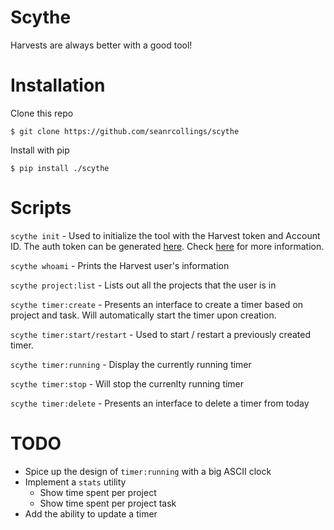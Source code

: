 # Scythe
Harvests are always better with a good tool!


# Installation
Clone this repo
```
$ git clone https://github.com/seanrcollings/scythe
```

Install with pip
```
$ pip install ./scythe
```

# Scripts
`scythe init` - Used to initialize the tool with the Harvest token and Account ID. The auth token can be generated [here](https://id.getharvest.com/developers). Check [here](https://help.getharvest.com/api-v2/authentication-api/authentication/authentication/) for more information.

`scythe whoami` - Prints the Harvest user's information

`scythe project:list` - Lists out all the projects that the user is in

`scythe timer:create` - Presents an interface to create a timer based on project and task. Will automatically start the timer upon creation.

`scythe timer:start/restart` - Used to start / restart a previously created timer.

`scythe timer:running` - Display the currently running timer

`scythe timer:stop` - Will stop the currenlty running timer

`scythe timer:delete` - Presents an interface to delete a timer from today


# TODO
- Spice up the design of `timer:running` with a big ASCII clock
- Implement a `stats` utility
  - Show time spent per project
  - Show time spent per project task
- Add the ability to update a timer

